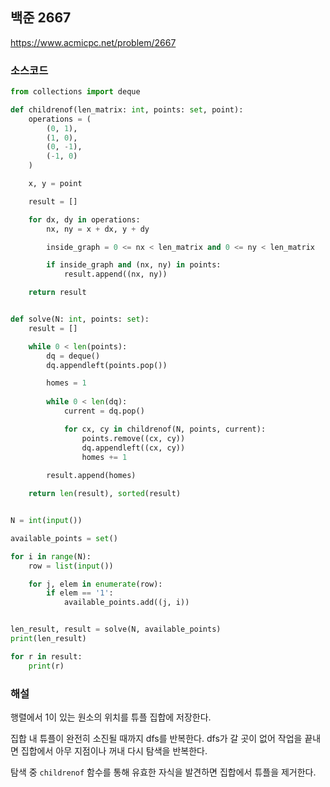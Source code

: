 ## 백준 2667
https://www.acmicpc.net/problem/2667

### 소스코드
```py
from collections import deque

def childrenof(len_matrix: int, points: set, point):
    operations = (
        (0, 1),
        (1, 0),
        (0, -1),
        (-1, 0)
    )

    x, y = point

    result = []

    for dx, dy in operations:
        nx, ny = x + dx, y + dy

        inside_graph = 0 <= nx < len_matrix and 0 <= ny < len_matrix

        if inside_graph and (nx, ny) in points:
            result.append((nx, ny))

    return result


def solve(N: int, points: set):
    result = []

    while 0 < len(points):
        dq = deque()
        dq.appendleft(points.pop())

        homes = 1
    
        while 0 < len(dq):
            current = dq.pop()

            for cx, cy in childrenof(N, points, current):
                points.remove((cx, cy))
                dq.appendleft((cx, cy))
                homes += 1
        
        result.append(homes)

    return len(result), sorted(result)


N = int(input())

available_points = set()

for i in range(N):
    row = list(input())

    for j, elem in enumerate(row):
        if elem == '1':
            available_points.add((j, i))


len_result, result = solve(N, available_points)
print(len_result)

for r in result:
    print(r)

```

### 해설
행렬에서 1이 있는 원소의 위치를 튜플 집합에 저장한다.

집합 내 튜플이 완전히 소진될 때까지 dfs를 반복한다. dfs가 갈 곳이 없어 작업을 끝내면 집합에서 아무 지점이나 꺼내 다시 탐색을 반복한다.

탐색 중 `childrenof` 함수를 통해 유효한 자식을 발견하면 집합에서 튜플을 제거한다.
